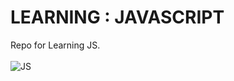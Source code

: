 # LEARNING : JAVASCRIPT
Repo for Learning JS.
</br>
</br>
![JS](https://cdnblog.natrocdn.com/wp-content/uploads/2021/07/javascript.jpg)
